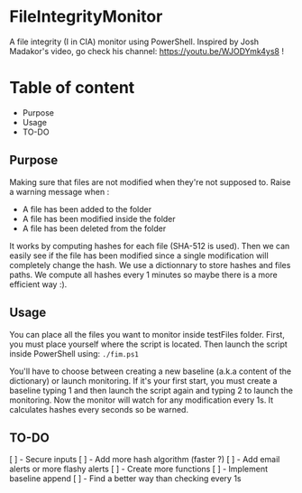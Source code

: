 # FileIntegrityMonitor

A file integrity (I in CIA) monitor using PowerShell. Inspired by Josh Madakor's video, go check his channel: https://youtu.be/WJODYmk4ys8 !

# Table of content
- Purpose
- Usage
- TO-DO

## Purpose
Making sure that files are not modified when they're not supposed to. 
Raise a warning message when :
- A file has been added to the folder
- A file has been modified inside the folder
- A file has been deleted from the folder

It works by computing hashes for each file (SHA-512 is used). Then we can easily see if the file has been modified since a single modification will completely change the hash. We use a dictionnary to store hashes and files paths. We compute all hashes every 1 minutes so maybe there is a more efficient way :).

## Usage
You can place all the files you want to monitor inside testFiles folder. 
First, you must place yourself where the script is located.
Then launch the script inside PowerShell using: 
<code>./fim.ps1</code>

You'll have to choose between creating a new baseline (a.k.a content of the dictionary) or launch monitoring.
If it's your first start, you must create a baseline typing 1 and then launch the script again and typing 2 to launch the monitoring.
Now the monitor will watch for any modification every 1s. It calculates hashes every seconds so be warned.

## TO-DO
[ ] - Secure inputs
[ ] - Add more hash algorithm (faster ?)
[ ] - Add email alerts or more flashy alerts
[ ] - Create more functions
[ ] - Implement baseline append
[ ] - Find a better way than checking every 1s

